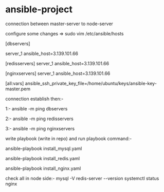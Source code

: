 # ansible-project

connection between master-server to node-server


configure some changes => sudo vim /etc/ansible/hosts

[dbservers]

server_1 ansible_host=3.139.101.66

[redisservers]
server_1 ansible_host=3.139.101.66

[nginxservers]
server_1 ansible_host=3.139.101.66

[all:vars]
ansible_ssh_private_key_file=/home/ubuntu/keys/ansible-key-master.pem


connection establish then:-

1:- ansible -m ping dbservers 

2:- ansible -m ping redisservers

3:- ansible -m ping nginxservers

write playbook (write in repo) and run playbook command:-

ansible-playbook install_mysql.yaml

ansible-playbook install_redis.yaml

ansible-playbook install_nginx.yaml

check all in node side:-
mysql -V
redis-server --version
systemctl status nginx


